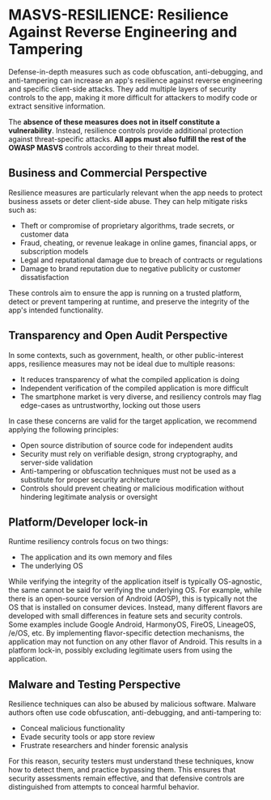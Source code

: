 # MASVS-RESILIENCE: Resilience Against Reverse Engineering and Tampering

Defense-in-depth measures such as code obfuscation, anti-debugging, and anti-tampering can increase an app's resilience against reverse engineering and specific client-side attacks. They add multiple layers of security controls to the app, making it more difficult for attackers to modify code or extract sensitive information.

The **absence of these measures does not in itself constitute a vulnerability**. Instead, resilience controls provide additional protection against threat-specific attacks. **All apps must also fulfill the rest of the OWASP MASVS** controls according to their threat model.

## Business and Commercial Perspective

Resilience measures are particularly relevant when the app needs to protect business assets or deter client-side abuse. They can help mitigate risks such as:

- Theft or compromise of proprietary algorithms, trade secrets, or customer data  
- Fraud, cheating, or revenue leakage in online games, financial apps, or subscription models  
- Legal and reputational damage due to breach of contracts or regulations  
- Damage to brand reputation due to negative publicity or customer dissatisfaction

These controls aim to ensure the app is running on a trusted platform, detect or prevent tampering at runtime, and preserve the integrity of the app's intended functionality.

## Transparency and Open Audit Perspective

In some contexts, such as government, health, or other public-interest apps, resilience measures may not be ideal due to multiple reasons:

- It reduces transparency of what the compiled application is doing  
- Independent verification of the compiled application is more difficult  
- The smartphone market is very diverse, and resiliency controls may flag edge-cases as untrustworthy, locking out those users

In case these concerns are valid for the target application, we recommend applying the following principles:

- Open source distribution of source code for independent audits  
- Security must rely on verifiable design, strong cryptography, and server-side validation  
- Anti-tampering or obfuscation techniques must not be used as a substitute for proper security architecture  
- Controls should prevent cheating or malicious modification without hindering legitimate analysis or oversight

## Platform/Developer lock-in

Runtime resiliency controls focus on two things:

- The application and its own memory and files  
- The underlying OS

While verifying the integrity of the application itself is typically OS-agnostic, the same cannot be said for verifying the underlying OS. For example, while there is an open-source version of Android (AOSP), this is typically not the OS that is installed on consumer devices. Instead, many different flavors are developed with small differences in feature sets and security controls. Some examples include Google Android, HarmonyOS, FireOS, LineageOS, /e/OS, etc. By implementing flavor-specific detection mechanisms, the application may not function on any other flavor of Android. This results in a platform lock-in, possibly excluding legitimate users from using the application.

## Malware and Testing Perspective

Resilience techniques can also be abused by malicious software. Malware authors often use code obfuscation, anti-debugging, and anti-tampering to:

- Conceal malicious functionality  
- Evade security tools or app store review  
- Frustrate researchers and hinder forensic analysis

For this reason, security testers must understand these techniques, know how to detect them, and practice bypassing them. This ensures that security assessments remain effective, and that defensive controls are distinguished from attempts to conceal harmful behavior.
